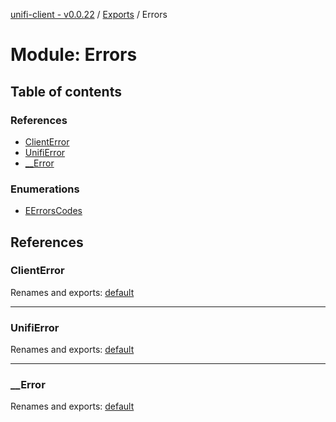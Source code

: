 [unifi-client - v0.0.22](../README.md) / [Exports](../modules.md) / Errors

# Module: Errors

## Table of contents

### References

- [ClientError](errors.md#clienterror)
- [UnifiError](errors.md#unifierror)
- [\_\_Error](errors.md#__error)

### Enumerations

- [EErrorsCodes](../enums/errors.eerrorscodes.md)

## References

### ClientError

Renames and exports: [default](../classes/errors_clienterror.default.md)

___

### UnifiError

Renames and exports: [default](../classes/errors_unifierror.default.md)

___

### \_\_Error

Renames and exports: [default](../classes/errors___error.default.md)

